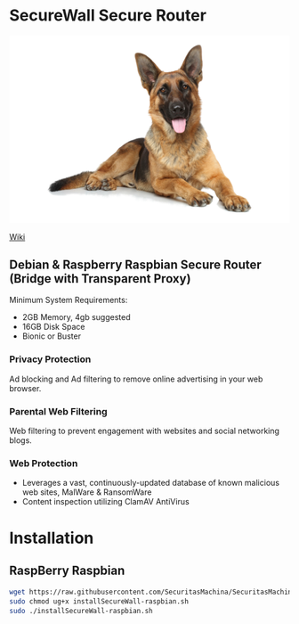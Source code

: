 # SecureWall Secure Router

![alt text](https://github.com/SecuritasMachina/SecureWall_Secure_Router/raw/master/images/german_shepherd.png  "Open Source End Point Protection")

[Wiki](https://github.com/SecuritasMachina/SecureWall_Secure_Router/wiki)


## Debian &amp; Raspberry Raspbian Secure Router (Bridge with Transparent Proxy)

Minimum System Requirements:
- 2GB Memory, 4gb suggested
- 16GB Disk Space
- Bionic or Buster

### Privacy Protection
Ad blocking and Ad filtering to remove online advertising in your web browser.

### Parental Web Filtering
Web filtering to prevent engagement with websites and social networking blogs.

### Web Protection
* Leverages a vast, continuously-updated database of known malicious web sites, MalWare & RansomWare
* Content inspection utilizing ClamAV AntiVirus 

# Installation
## RaspBerry Raspbian
```bash
wget https://raw.githubusercontent.com/SecuritasMachina/SecuritasMachina-Distrib/master/distrib/installSecureWall-raspbian.sh
sudo chmod ug+x installSecureWall-raspbian.sh
sudo ./installSecureWall-raspbian.sh
```
